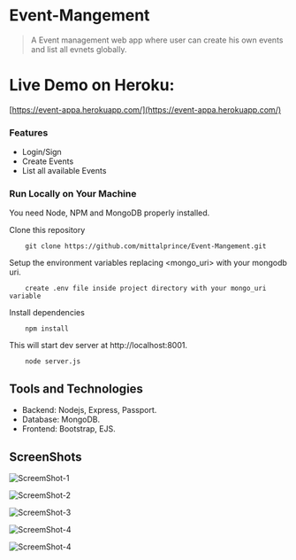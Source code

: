 # Event-Mangement
> A Event management web app where user can create his own events and list all evnets globally.

# Live Demo on Heroku:
[https://event-appa.herokuapp.com/](https://event-appa.herokuapp.com/)

### Features
* Login/Sign
* Create Events
* List all available Events

### Run Locally on Your Machine
You need Node, NPM and MongoDB properly installed.

Clone this repository
``` shell
    git clone https://github.com/mittalprince/Event-Mangement.git
```
Setup the environment variables replacing <mongo_uri> with your mongodb uri.
``` shell
    create .env file inside project directory with your mongo_uri variable
```
Install dependencies
``` shell
    npm install
```

This will start dev server at http://localhost:8001.
``` shell
    node server.js
```

## Tools and Technologies
* Backend: Nodejs, Express, Passport.<br>
* Database: MongoDB.<br>
* Frontend: Bootstrap, EJS.

## ScreenShots

![ScreemShot-1](https://user-images.githubusercontent.com/26388073/96756440-bdf61800-13f1-11eb-9f32-268fa8e33e71.png)

![ScreemShot-2](https://user-images.githubusercontent.com/26388073/96756459-c3536280-13f1-11eb-88f4-5f93752e3180.png)

![ScreemShot-3](https://user-images.githubusercontent.com/26388073/96756465-c3ebf900-13f1-11eb-86f6-ed930e43793b.png)

![ScreemShot-4](https://user-images.githubusercontent.com/26388073/96756467-c4848f80-13f1-11eb-9a83-ebf577e348f1.png)

![ScreemShot-4](https://user-images.githubusercontent.com/26388073/96756471-c51d2600-13f1-11eb-8436-60adc4826b70.png)